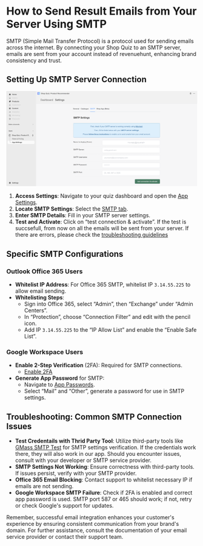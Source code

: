 # How to Send Result Emails from Your Server Using SMTP

SMTP (Simple Mail Transfer Protocol) is a protocol used for sending emails across the internet. By connecting your Shop Quiz to an SMTP server, emails are sent from your account instead of revenuehunt, enhancing brand consistency and trust.

## Setting Up SMTP Server Connection

![how to set up smtp](/images/manual_appsettings_smtp.png)

1. **Access Settings**: Navigate to your quiz dashboard and open the [App Settings](https://docs.revenuehunt.com/reference/app-settings/).
2. **Locate SMTP Settings**: Select the [SMTP tab](https://docs.revenuehunt.com/reference/app-settings/#smtp).
3. **Enter SMTP Details**: Fill in your SMTP server settings.
4. **Test and Activate**: Click on “test connection & activate”. If the test is succsefull, from now on all the emails will be sent from your server. If there are errors, please check the [troubleshooting guidelines](#troubleshooting-common-smtp-connection-issues)

## Specific SMTP Configurations

### Outlook Office 365 Users

- **Whitelist IP Address**: For Office 365 SMTP, whitelist IP `3.14.55.225` to allow email sending.
- **Whitelisting Steps**:
    - Sign into Office 365, select “Admin”, then “Exchange” under “Admin Centers”.
    - In “Protection”, choose “Connection Filter” and edit with the pencil icon.
    - Add IP `3.14.55.225` to the “IP Allow List” and enable the “Enable Safe List”.

### Google Workspace Users

- **Enable 2-Step Verification** (2FA): Required for SMTP connections.
    - [Enable 2FA](https://support.google.com/accounts/answer/185839)
- **Generate App Password** for SMTP:
    - Navigate to [App Passwords](https://myaccount.google.com/apppasswords).
    - Select “Mail” and “Other”, generate a password for use in SMTP settings.

## Troubleshooting: Common SMTP Connection Issues

- **Test Credentails with Thrid Party Tool**: Utilize third-party tools like [GMass SMTP Test](https://www.gmass.co/smtp-test) for SMTP settings verification. If the credentials work there, they will also work in our app. Should you encounter issues, consult with your developer or SMTP service provider.
- **SMTP Settings Not Working**: Ensure correctness with third-party tools. If issues persist, verify with your SMTP provider.
- **Office 365 Email Blocking**: Contact support to whitelist necessary IP if emails are not sending.
- **Google Workspace SMTP Failure**: Check if 2FA is enabled and correct app password is used. SMTP port 587 or 465 should work; if not, retry or check Google's support for updates.

Remember, successful email integration enhances your customer's experience by ensuring consistent communication from your brand's domain. For further assistance, consult the documentation of your email service provider or contact their support team.
